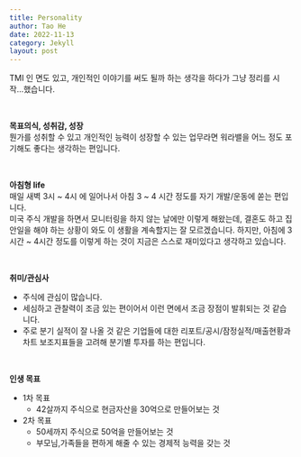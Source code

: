 ```yaml
---
title: Personality
author: Tao He
date: 2022-11-13
category: Jekyll
layout: post
---
```


TMI 인 면도 있고, 개인적인 이야기를 써도 될까 하는 생각을 하다가 그냥 정리를 시작...했습니다.

<BR>

**목표의식, 성취감, 성장**<br>
뭔가를 성취할 수 있고 개인적인 능력이 성장할 수 있는 업무라면 워라밸을 어느 정도 포기해도 좋다는 생각하는 편입니다.<br>

<br>

**아침형 life**<br>
매일 새벽 3시 \~ 4시 에 일어나서 아침 3 \~ 4 시간 정도를 자기 개발/운동에 쏟는 편입니다.<br>
미국 주식 개발을 하면서 모니터링을 하지 않는 날에만 이렇게 해왔는데, 결혼도 하고 집안일을 해야 하는 상황이 와도 이 생활을 계속할지는 잘 모르겠습니다. 하지만, 아침에 3시간 \~ 4시간 정도를 이렇게 하는 것이 지금은 스스로 재미있다고 생각하고 있습니다.<br>

<br>

**취미/관심사**
- 주식에 관심이 많습니다.
- 세심하고 관찰력이 조금 있는 편이어서 이런 면에서 조금 장점이 발휘되는 것 같습니다.
- 주로 분기 실적이 잘 나올 것 같은 기업들에 대한 리포트/공시/잠정실적/매출현황과 차트 보조지표들을 고려해 분기별 투자를 하는 편입니다.

<br>

**인생 목표**
- 1차 목표
  - 42살까지 주식으로 현금자산을 30억으로 만들어보는 것
- 2차 목표
  - 50세까지 주식으로 50억을 만들어보는 것 
  - 부모님,가족들을 편하게 해줄 수 있는 경제적 능력을 갖는 것<br>

<br>


